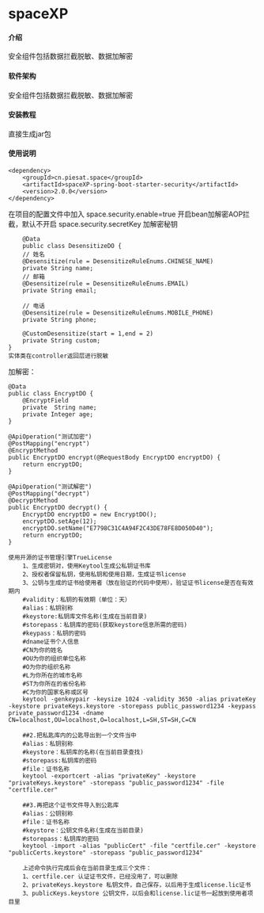 # spaceXP

#### 介绍
安全组件包括数据拦截脱敏、数据加解密

#### 软件架构
安全组件包括数据拦截脱敏、数据加解密

#### 安装教程
直接生成jar包
#### 使用说明
    <dependency>
        <groupId>cn.piesat.space</groupId>
        <artifactId>spaceXP-spring-boot-starter-security</artifactId>
        <version>2.0.0</version>
    </dependency>

在项目的配置文件中加入
space.security.enable=true 开启bean加解密AOP拦截，默认不开启
space.security.secretKey 加解密秘钥

        @Data
        public class DesensitizeDO {
        // 姓名
        @Desensitize(rule = DesensitizeRuleEnums.CHINESE_NAME)
        private String name; 
        // 邮箱
        @Desensitize(rule = DesensitizeRuleEnums.EMAIL)
        private String email;
        
        // 电话
        @Desensitize(rule = DesensitizeRuleEnums.MOBILE_PHONE)
        private String phone;
    
        @CustomDesensitize(start = 1,end = 2)
        private String custom;
    }
    实体类在controller返回层进行脱敏

加解密：

    @Data
    public class EncryptDO {
        @EncryptField
        private  String name;
        private Integer age;
    }
    
    @ApiOperation("测试加密")
    @PostMapping("encrypt")
    @EncryptMethod
    public EncryptDO encrypt(@RequestBody EncryptDO encryptDO) {
        return encryptDO;
    }

    @ApiOperation("测试解密")
    @PostMapping("decrypt")
    @DecryptMethod
    public EncryptDO decrypt() {
        EncryptDO encryptDO = new EncryptDO();
        encryptDO.setAge(12);
        encryptDO.setName("E7798C31C4A94F2C43DE78FE8D050D40");
        return encryptDO;
    }

    使用开源的证书管理引擎TrueLicense
        1、生成密钥对，使用Keytool生成公私钥证书库
        2、授权者保留私钥，使用私钥和使用日期，生成证书license
        3、公钥与生成的证书给使用者（放在验证的代码中使用），验证证书license是否在有效期内
        #validity：私钥的有效期（单位：天）
        #alias：私钥别称
        #keystore:私钥库文件名称(生成在当前目录)
        #storepass：私钥库的密码(获取keystore信息所需的密码)
        #keypass：私钥的密码
        #dname证书个人信息
        #CN为你的姓名
        #OU为你的组织单位名称
        #O为你的组织名称
        #L为你所在的城市名称
        #ST为你所在的省份名称
        #C为你的国家名称或区号
        keytool -genkeypair -keysize 1024 -validity 3650 -alias privateKey -keystore privateKeys.keystore -storepass public_password1234 -keypass private_password1234 -dname CN=localhost,OU=localhost,O=localhost,L=SH,ST=SH,C=CN
        
        ##2.把私匙库内的公匙导出到一个文件当中
        #alias：私钥别称
        #keystore：私钥库的名称(在当前目录查找)
        #storepass:私钥库的密码
        #file：证书名称
        keytool -exportcert -alias "privateKey" -keystore "privateKeys.keystore" -storepass "public_password1234" -file "certfile.cer"
        
        ##3.再把这个证书文件导入到公匙库
        #alias：公钥别称
        #file：证书名称
        #keystore：公钥文件名称(生成在当前目录)
        #storepass：私钥库的密码
        keytool -import -alias "publicCert" -file "certfile.cer" -keystore "publicCerts.keystore" -storepass "public_password1234"  

        上述命令执行完成后会在当前目录生成三个文件：
        1、certfile.cer 认证证书文件，已经没用了，可以删除
        2、privateKeys.keystore 私钥文件，自己保存，以后用于生成license.lic证书
        3、publicKeys.keystore 公钥文件，以后会和license.lic证书一起放到使用者项目里